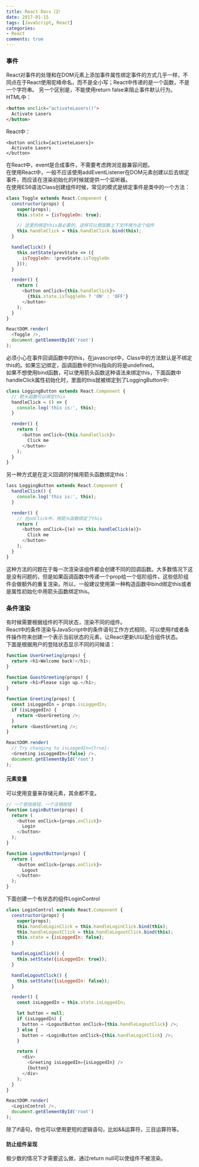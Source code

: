 ```yaml
---
title: React Docs（2）
date: 2017-01-15
tags: [JavaScript, React]
categories: 
- React
comments: true
---
```


### 事件
React对事件的处理和在DOM元素上添加事件属性绑定事件的方式几乎一样，不同点在于React使用驼峰命名，而不是全小写；React中传递的是一个函数，不是一个字符串。
另一个区别是，不能使用return false来阻止事件默认行为。  
HTML中：
```HTML
<button onclick="activateLasers()">
  Activate Lasers
</button>
```
React中：
```JSX
<button onClick={activeteLasers}>
  Activate Lasers
</button>
```
在React中，event是合成事件，不需要考虑跨浏览器兼容问题。  
在使用React中，一般不应该使用addEventListener在DOM元素创建以后去绑定事件，而应该在渲染初始化的时候就提供一个监听器。  
在使用ES6语法Class创建组件时候，常见的模式是绑定事件是类中的一个方法：
```javascript
class Toggle extends React.Component {
  constructor(props) {
    super(props);
    this.state = {isToggleOn: true};

    // 这里的绑定this是必要的，这样可以使函数上下文环境为这个组件
    this.handleClick = this.handleClick.bind(this);
  }

  handleClick() {
    this.setState(prevState => ({
      isToggleOn: !prevState.isToggleOn
    }));
  }

  render() {
    return (
      <button onClick={this.handleClick}>
        {this.state.isToggleOn ? 'ON' : 'OFF'}
      </button>
    );
  }
}

ReactDOM.render(
  <Toggle />,
  document.getElementById('root')
);
```
必须小心在事件回调函数中的this，在javascript中，Class中的方法默认是不绑定this的。如果忘记绑定，函调函数中的this指向的将是undefined。  
如果不想使用bind函数，可以使用箭头函数这种语法来绑定this，下面函数中handleClick属性初始化时，里面的this就被绑定到了LoggingButton中:
```javascript
class LoggingButton extends React.Component {
  // 箭头函数可以绑定this
  handleClick = () => {
    console.log('this is:', this);
  }

  render() {
    return (
      <button onClick={this.handleClick}>
        Click me
      </button>
    );
  }
}
```
另一种方式是在定义回调的时候用箭头函数绑定this：
```javascript
lass LoggingButton extends React.Component {
  handleClick() {
    console.log('this is:', this);
  }

  render() {
    // 在onClick中，用箭头函数绑定了this
    return (
      <button onClick={(e) => this.handleClick(e)}>
        Click me
      </button>
    );
  }
}
```
这种方法的问题在于每一次渲染该组件都会创建不同的回调函数。大多数情况下这是没有问题的，但是如果函调函数中传递一个prop给一个低阶组件，这些低阶组件会做额外的重复渲染。所以，一般建议使用第一种构造函数中bind绑定this或者是属性初始化中用箭头函数绑定this。

### 条件渲染
有时候需要根据组件的不同状态，渲染不同的组件。  
React中的条件渲染与JavaScript中的条件语句工作方式相同，可以使用if或者条件操作符来创建一个表示当前状态的元素，让React更新UI以配合组件状态。  
下面是根据用户的登陆状态显示不同的问候语：
```javascript
function UserGreeting(props) {
  return <h1>Welcome back!</h1>;
}

function GuestGreeting(props) {
  return <h1>Please sign up.</h1>;
}

function Greeting(props) {
  const isLoggedIn = props.isLoggedIn;
  if (isLoggedIn) {
    return <UserGreeting />;
  }
  return <GuestGreeting />;
}

ReactDOM.render(
  // Try changing to isLoggedIn={true}:
  <Greeting isLoggedIn={false} />,
  document.getElementById('root')
);
```
#### 元素变量
可以使用变量来存储元素，其余都不变。
```javascript
// 一个登陆按钮，一个注销按钮
function LoginButton(props) {
  return (
    <button onClick={props.onClick}>
      Login
    </button>
  );
}

function LogoutButton(props) {
  return (
    <button onClick={props.onClick}>
      Logout
    </button>
  );
}
```
下面创建一个有状态的组件LoginControl
```javascript
class LoginControl extends React.Component {
  constructor(props) {
    super(props);
    this.handleLoginClick = this.handleLoginClick.bind(this);
    this.handleLogoutClick = this.handleLogoutClick.bind(this);
    this.state = {isLoggedIn: false};
  }

  handleLoginClick() {
    this.setState({isLoggedIn: true});
  }

  handleLogoutClick() {
    this.setState({isLoggedIn: false});
  }

  render() {
    const isLoggedIn = this.state.isLoggedIn;

    let button = null;
    if (isLoggedIn) {
      button = <LogoutButton onClick={this.handleLogoutClick} />;
    } else {
      button = <LoginButton onClick={this.handleLoginClick} />;
    }

    return (
      <div>
        <Greeting isLoggedIn={isLoggedIn} />
        {button}
      </div>
    );
  }
}

ReactDOM.render(
  <LoginControl />,
  document.getElementById('root')
);
```
除了if语句，你也可以使用更短的逻辑语句，比如&&运算符，三目运算符等。

#### 防止组件呈现
极少数的情况下才需要这么做，通过return null可以使组件不被渲染。